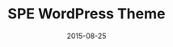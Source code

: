 ---
title: SPE WordPress Theme
description: 
client: 
skills:
  - User Interface
  - Web Design
date: 2015-08-25
finished: true
layout: work
permalink: false
eleventyExcludeFromCollections: true
---